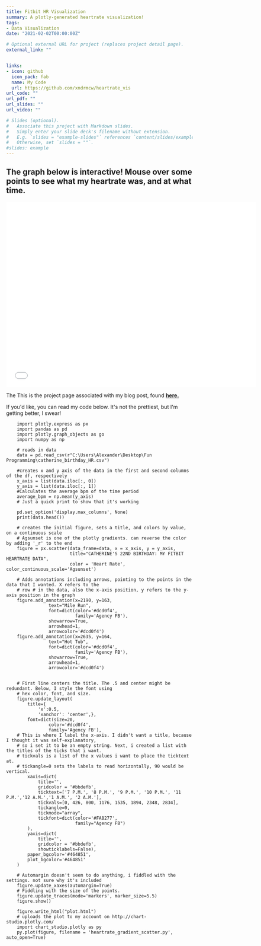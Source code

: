 ```yaml
---
title: Fitbit HR Visualization
summary: A plotly-generated heartrate visualization!
tags:
- Data Visualization
date: "2021-02-02T00:00:00Z"

# Optional external URL for project (replaces project detail page).
external_link: ""


links:
- icon: github
  icon_pack: fab
  name: My Code
  url: https://github.com/xndrmcw/heartrate_vis
url_code: ""
url_pdf: ""
url_slides: ""
url_video: ""

# Slides (optional).
#   Associate this project with Markdown slides.
#   Simply enter your slide deck's filename without extension.
#   E.g. `slides = "example-slides"` references `content/slides/example-slides.md`.
#   Otherwise, set `slides = ""`.
#slides: example
---
```


## The graph below is interactive! Mouse over some points to see what my heartrate was, and at what time.

<iframe width="675" height="500" frameborder="0" scrolling="no" src="//plotly.com/~alexandermcw/1.embed"></iframe>

The This is the project page associated with my blog post, found [**here.**](https://xndrmcw.netlify.app/post/heartrate_viz/)

If you'd like, you can read my code below. It's not the prettiest, but I'm getting better, I swear!

        import plotly.express as px
        import pandas as pd
        import plotly.graph_objects as go
        import numpy as np

        # reads in data
        data = pd.read_csv(r"C:\Users\Alexander\Desktop\Fun Programming\catherine_birthday_HR.csv")

        #creates x and y axis of the data in the first and second columns of the df, respectively
        x_axis = list(data.iloc[:, 0])
        y_axis = list(data.iloc[:, 1])
        #Calculates the average bpm of the time period
        average_bpm = np.mean(y_axis)
        # Just a quick print to show that it's working

        pd.set_option('display.max_columns', None)
        print(data.head())

        # creates the initial figure, sets a title, and colors by value, on a continuous scale
        # Agsunset is one of the plotly gradients. can reverse the color by adding '_r' to the end
        figure = px.scatter(data_frame=data, x = x_axis, y = y_axis,
                            title="CATHERINE'S 22ND BIRTHDAY: MY FITBIT HEARTRATE DATA",
                            color = 'Heart Rate', color_continuous_scale='Agsunset')

        # Adds annotations including arrows, pointing to the points in the data that I wanted. X refers to the
        # row # in the data, also the x-axis position, y refers to the y-axis position in the graph
        figure.add_annotation(x=2190, y=163,
                    text="Mile Run",
                    font=dict(color='#dcd0f4',
                              family='Agency FB'),
                    showarrow=True,
                    arrowhead=1,
                    arrowcolor='#dcd0f4')
        figure.add_annotation(x=2635, y=164,
                    text="Hot Tub",
                    font=dict(color='#dcd0f4',
                              family='Agency FB'),
                    showarrow=True,
                    arrowhead=1,
                    arrowcolor='#dcd0f4')


        # First line centers the title. The .5 and center might be redundant. Below, I style the font using
        # hex color, font, and size.
        figure.update_layout(
            title={
                'x':0.5,
                'xanchor': 'center',},
            font=dict(size=20,
                    color='#dcd0f4',
                    family='Agency FB'),
        # This is where I label the x-axis. I didn't want a title, because I thought it was self-explanatory,
        # so i set it to be an empty string. Next, i created a list with the titles of the ticks that i want.
        # tickvals is a list of the x values i want to place the ticktext at.
        # tickangle=0 sets the labels to read horizontally, 90 would be vertical.
            xaxis=dict(
                title='',
                gridcolor = '#bbdefb',
                ticktext=['7 P.M.', '8 P.M.', '9 P.M.', '10 P.M.', '11 P.M.','12 A.M.','1 A.M.', '2 A.M.'],
                tickvals=[0, 426, 800, 1176, 1535, 1894, 2348, 2834],
                tickangle=0,
                tickmode="array",
                tickfont=dict(color='#FA8277',
                              family="Agency FB")
            ),
            yaxis=dict(
                title='',
                gridcolor = '#bbdefb',
                showticklabels=False),
            paper_bgcolor='#464851',
            plot_bgcolor='#464851'
        )

        # Automargin doesn't seem to do anything, i fiddled with the settings. not sure why it's included
        figure.update_xaxes(automargin=True)
        # Fiddling with the size of the points.
        figure.update_traces(mode='markers', marker_size=5.5)
        figure.show()

        figure.write_html("plot.html")
        # uploads the plot to my account on http://chart-studio.plotly.com/
        import chart_studio.plotly as py
        py.plot(figure, filename = 'heartrate_gradient_scatter.py', auto_open=True)
